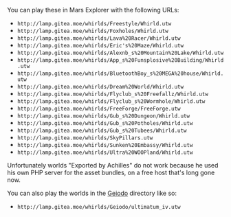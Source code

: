 You can play these in Mars Explorer with the following URLs:

- `http://lamp.gitea.moe/whirlds/Freestyle/Whirld.utw`
- `http://lamp.gitea.moe/whirlds/Foxholes/Whirld.utw`
- `http://lamp.gitea.moe/whirlds/Lava%20Racer/Whirld.utw`
- `http://lamp.gitea.moe/whirlds/Eric's%20Maze/Whirld.utw`
- `http://lamp.gitea.moe/whirlds/Alexnb_s%20Mountain%20Lake/Whirld.utw`
- `http://lamp.gitea.moe/whirlds/App_s%20Funsplosive%20Building/Whirld.utw`
- `http://lamp.gitea.moe/whirlds/BluetoothBoy_s%20MEGA%20house/Whirld.utw`
- `http://lamp.gitea.moe/whirlds/Dream%20World/Whirld.utw`
- `http://lamp.gitea.moe/whirlds/Flyclub_s%20Freefallz/Whirld.utw`
- `http://lamp.gitea.moe/whirlds/Flyclub_s%20Wormhole/Whirld.utw`
- `http://lamp.gitea.moe/whirlds/FreeForge/FreeForge.utw`
- `http://lamp.gitea.moe/whirlds/Gub_s%20Dungeon/Whirld.utw`
- `http://lamp.gitea.moe/whirlds/Gub_s%20Potholes/Whirld.utw`
- `http://lamp.gitea.moe/whirlds/Gub_s%20Tubees/Whirld.utw`
- `http://lamp.gitea.moe/whirlds/SkyPillars.utw`
- `http://lamp.gitea.moe/whirlds/Sunken%20Embassy/Whirld.utw`
- `http://lamp.gitea.moe/whirlds/Ultra%20WOOPland/Whirld.utw`

Unfortunately worlds "Exported by Achilles" do not work because he used his own PHP server for the asset bundles, on a free host that's long gone now.

You can also play the worlds in the [Geiodo](Geiodo/) directory like so:
- `http://lamp.gitea.moe/whirlds/Geiodo/ultimatum_iv.utw`